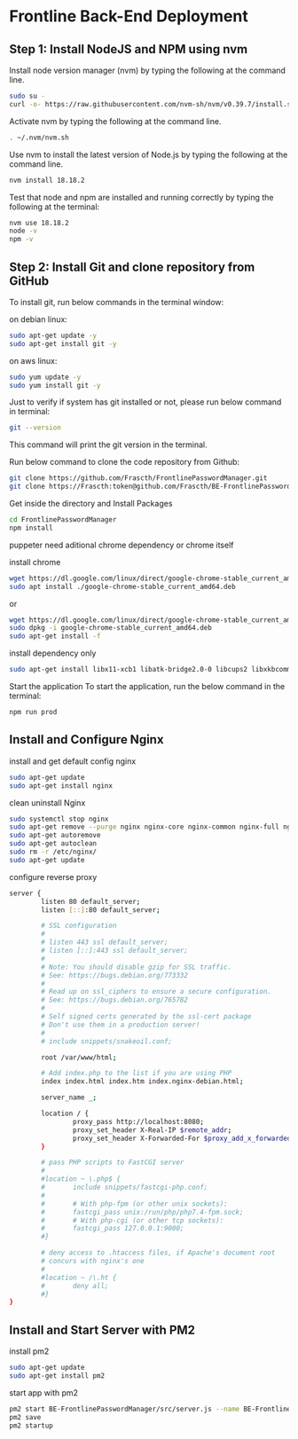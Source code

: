 # Frontline Back-End Deployment

## Step 1: Install NodeJS and NPM using nvm
Install node version manager (nvm) by typing the following at the command line.

```bash
sudo su -
curl -o- https://raw.githubusercontent.com/nvm-sh/nvm/v0.39.7/install.sh | bash
```
Activate nvm by typing the following at the command line.

```bash
. ~/.nvm/nvm.sh
```

Use nvm to install the latest version of Node.js by typing the following at the command line.

```bash
nvm install 18.18.2
```

Test that node and npm are installed and running correctly by typing the following at the terminal:

```bash
nvm use 18.18.2
node -v
npm -v
```

## Step 2: Install Git and clone repository from GitHub
To install git, run below commands in the terminal window:

on debian linux:
```bash
sudo apt-get update -y
sudo apt-get install git -y
```

on aws linux:
```bash
sudo yum update -y
sudo yum install git -y
```

Just to verify if system has git installed or not, please run below command in terminal:
```bash
git --version
```

This command will print the git version in the terminal.

Run below command to clone the code repository from Github:

```bash
git clone https://github.com/Frascth/FrontlinePasswordManager.git
git clone https://Frascth:token@github.com/Frascth/BE-FrontlinePasswordManager
```

Get inside the directory and Install Packages

```bash
cd FrontlinePasswordManager
npm install
```

puppeter need aditional chrome dependency or chrome itself

install chrome
```bash
wget https://dl.google.com/linux/direct/google-chrome-stable_current_amd64.deb
sudo apt install ./google-chrome-stable_current_amd64.deb
```

or

```bash
wget https://dl.google.com/linux/direct/google-chrome-stable_current_amd64.deb
sudo dpkg -i google-chrome-stable_current_amd64.deb
sudo apt-get install -f
```

install dependency only
```bash
sudo apt-get install libx11-xcb1 libatk-bridge2.0-0 libcups2 libxkbcommon0 libxcomposite1 libxdamage1 libxfixes3 libxrandr2 libgbm1 libpango-1.0-0 libx11-xcb1 libxcomposite1 libasound2 libatk1.0-0 libatk-bridge2.0-0 libcairo2 libcups2 libdbus-1-3 libexpat1 libfontconfig1 libgbm1 libgcc1 libglib2.0-0 libgtk-3-0 libnspr4 libpango-1.0-0 libpangocairo-1.0-0 libstdc++6 libx11-6 libx11-xcb1 libxcb1 libxcomposite1 libxcursor1 libxdamage1 libxext6 libxfixes3 libxi6 libxrandr2 libxrender1 libxss1 libxtst6 libcairo2

```

Start the application
To start the application, run the below command in the terminal:

```bash
npm run prod
```


## Install and Configure Nginx
install and get default config nginx
```bash
sudo apt-get update
sudo apt-get install nginx
```

clean uninstall Nginx
```bash
sudo systemctl stop nginx
sudo apt-get remove --purge nginx nginx-core nginx-common nginx-full nginx-light nginx-extras --y
sudo apt-get autoremove
sudo apt-get autoclean
sudo rm -r /etc/nginx/
sudo apt-get update
```

configure reverse proxy
```bash
server {
        listen 80 default_server;
        listen [::]:80 default_server;

        # SSL configuration
        #
        # listen 443 ssl default_server;
        # listen [::]:443 ssl default_server;
        #
        # Note: You should disable gzip for SSL traffic.
        # See: https://bugs.debian.org/773332
        #
        # Read up on ssl_ciphers to ensure a secure configuration.
        # See: https://bugs.debian.org/765782
        #
        # Self signed certs generated by the ssl-cert package
        # Don't use them in a production server!
        #
        # include snippets/snakeoil.conf;

        root /var/www/html;

        # Add index.php to the list if you are using PHP
        index index.html index.htm index.nginx-debian.html;

        server_name _;

        location / {
                proxy_pass http://localhost:8080;
                proxy_set_header X-Real-IP $remote_addr;
                proxy_set_header X-Forwarded-For $proxy_add_x_forwarded_for;
        }

        # pass PHP scripts to FastCGI server
        #
        #location ~ \.php$ {
        #       include snippets/fastcgi-php.conf;
        #
        #       # With php-fpm (or other unix sockets):
        #       fastcgi_pass unix:/run/php/php7.4-fpm.sock;
        #       # With php-cgi (or other tcp sockets):
        #       fastcgi_pass 127.0.0.1:9000;
        #}

        # deny access to .htaccess files, if Apache's document root
        # concurs with nginx's one
        #
        #location ~ /\.ht {
        #       deny all;
        #}
}
```

## Install and Start Server with PM2
install pm2
```bash
sudo apt-get update
sudo apt-get install pm2
```

start app with pm2
```bash
pm2 start BE-FrontlinePasswordManager/src/server.js --name BE-Frontline
pm2 save
pm2 startup
```